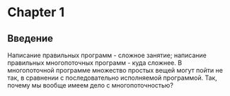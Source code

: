 # Chapter 1

## Введение

Написание правильных программ - сложное занятие; написание правильных многопоточных программ - куда сложнее. В многопоточной программе множество простых вещей могут пойти не так, в сравнении с последовательно исполняемой программой. Так, почему мы вообще имеем дело с многопоточностью? 
